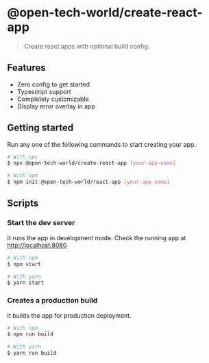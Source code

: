 # @open-tech-world/create-react-app

> Create react apps with optional build config.

## Features

- Zero config to get started
- Typescript support
- Completely customizable
- Display error overlay in app

## Getting started

Run any one of the following commands to start creating your app.

```sh
# With npx
$ npx @open-tech-world/create-react-app [your-app-name]

# With npm
$ npm init @open-tech-world/react-app [your-app-name]
```

## Scripts

### Start the dev server

It runs the app in development mode. Check the running app at [http://localhost:8080](http://localhost:8080)

```sh
# With npm
$ npm start

# With yarn
$ yarn start
```

### Creates a production build

It builds the app for production deployment.

```sh
# With npm
$ npm run build

# With yarn
$ yarn run build
```
